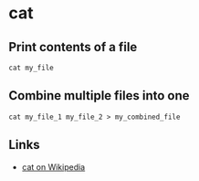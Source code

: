 # cat

## Print contents of a file

	cat my_file


## Combine multiple files into one

	cat my_file_1 my_file_2 > my_combined_file


## Links

- [cat on Wikipedia](http://en.wikipedia.org/wiki/Cat_%28Unix%29)

